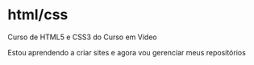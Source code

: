 # html/css
 Curso de HTML5 e CSS3 do Curso em Vídeo

Estou aprendendo a criar sites e agora vou gerenciar meus repositórios